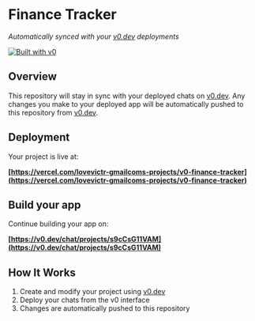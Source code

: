 # Finance Tracker

*Automatically synced with your [v0.dev](https://v0.dev) deployments*

[![Built with v0](https://img.shields.io/badge/Built%20with-v0.dev-black?style=for-the-badge)](https://v0.dev/chat/projects/s9cCsG11VAM)

## Overview

This repository will stay in sync with your deployed chats on [v0.dev](https://v0.dev).
Any changes you make to your deployed app will be automatically pushed to this repository from [v0.dev](https://v0.dev).

## Deployment

Your project is live at:

**[https://vercel.com/lovevictr-gmailcoms-projects/v0-finance-tracker](https://vercel.com/lovevictr-gmailcoms-projects/v0-finance-tracker)**

## Build your app

Continue building your app on:

**[https://v0.dev/chat/projects/s9cCsG11VAM](https://v0.dev/chat/projects/s9cCsG11VAM)**

## How It Works

1. Create and modify your project using [v0.dev](https://v0.dev)
2. Deploy your chats from the v0 interface
3. Changes are automatically pushed to this repository